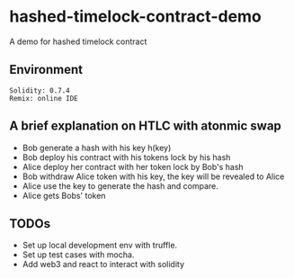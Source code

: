 # hashed-timelock-contract-demo

A demo for hashed timelock contract

## Environment

`Solidity: 0.7.4`  
`Remix: online IDE`

## A brief explanation on HTLC with atonmic swap

- Bob generate a hash with his key h(key)
- Bob deploy his contract with his tokens lock by his hash
- Alice deploy her contract with her token lock by Bob's hash
- Bob withdraw Alice token with his key, the key will be revealed to Alice
- Alice use the key to generate the hash and compare.
- Alice gets Bobs' token

## TODOs

- Set up local development env with truffle.
- Set up test cases with mocha.
- Add web3 and react to interact with solidity
